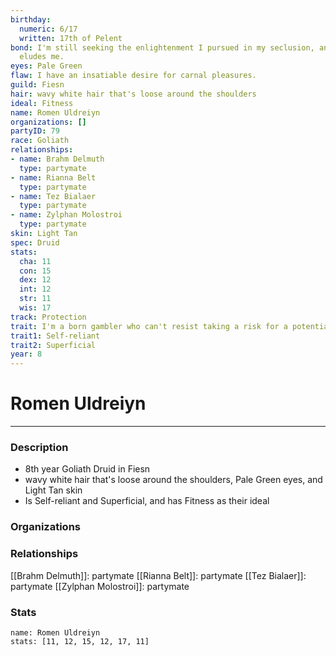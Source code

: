 ```yaml
---
birthday:
  numeric: 6/17
  written: 17th of Pelent
bond: I'm still seeking the enlightenment I pursued in my seclusion, and it still
  eludes me.
eyes: Pale Green
flaw: I have an insatiable desire for carnal pleasures.
guild: Fiesn
hair: wavy white hair that's loose around the shoulders
ideal: Fitness
name: Romen Uldreiyn
organizations: []
partyID: 79
race: Goliath
relationships:
- name: Brahm Delmuth
  type: partymate
- name: Rianna Belt
  type: partymate
- name: Tez Bialaer
  type: partymate
- name: Zylphan Molostroi
  type: partymate
skin: Light Tan
spec: Druid
stats:
  cha: 11
  con: 15
  dex: 12
  int: 12
  str: 11
  wis: 17
track: Protection
trait: I'm a born gambler who can't resist taking a risk for a potential payoff.
trait1: Self-reliant
trait2: Superficial
year: 8
---
```

# Romen Uldreiyn
---
### Description
- 8th year Goliath Druid in Fiesn
- wavy white hair that's loose around the shoulders, Pale Green eyes, and Light Tan skin
- Is Self-reliant and Superficial, and has Fitness as their ideal

### Organizations
### Relationships
[[Brahm Delmuth]]: partymate
[[Rianna Belt]]: partymate
[[Tez Bialaer]]: partymate
[[Zylphan Molostroi]]: partymate
### Stats
```statblock
name: Romen Uldreiyn
stats: [11, 12, 15, 12, 17, 11]
```
